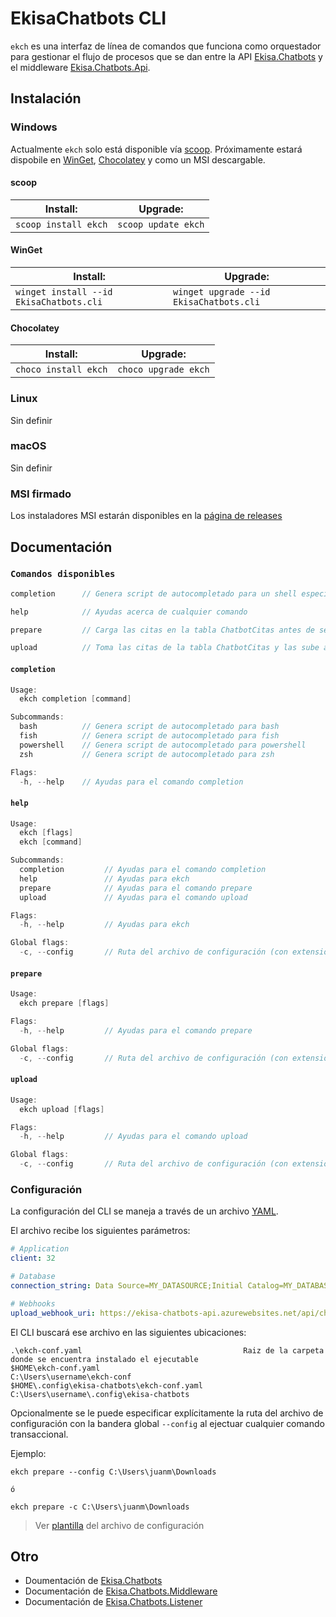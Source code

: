 # **EkisaChatbots CLI**

`ekch` es una interfaz de línea de comandos que funciona como orquestador para gestionar el flujo de procesos que se dan entre la API [Ekisa.Chatbots](https://github.com/Ekisa-Team/Ekisa.Chatbots) y el middleware [Ekisa.Chatbots.Api](https://github.com/Ekisa-Team/Ekisa.Chatbots.Api).

## **Instalación**

### Windows

Actualmente `ekch` solo está disponible vía [scoop](https://scoop.sh/). Próximamente estará dispobile en [WinGet](https://github.com/microsoft/winget-cli), [Chocolatey](https://chocolatey.org) y como un MSI descargable.

#### scoop

| Install:             | Upgrade:            |
| -------------------- | ------------------- |
| `scoop install ekch` | `scoop update ekch` |

#### WinGet

| Install:                                | Upgrade:                                |
| --------------------------------------- | --------------------------------------- |
| `winget install --id EkisaChatbots.cli` | `winget upgrade --id EkisaChatbots.cli` |

#### Chocolatey

| Install:             | Upgrade:             |
| -------------------- | -------------------- |
| `choco install ekch` | `choco upgrade ekch` |

### Linux

Sin definir

### macOS

Sin definir

### MSI firmado

Los instaladores MSI estarán disponibles en la [página de releases](https://github.com/Ekisa-Team/ekisa-chatbots-cli/releases/latest)

## **Documentación**

### `Comandos disponibles`

```go
completion      // Genera script de autocompletado para un shell especificado

help            // Ayudas acerca de cualquier comando

prepare         // Carga las citas en la tabla ChatbotCitas antes de ser subidas

upload          // Toma las citas de la tabla ChatbotCitas y las sube a la nube
```

#### `completion`

```go
Usage:
  ekch completion [command]

Subcommands:
  bash          // Genera script de autocompletado para bash
  fish          // Genera script de autocompletado para fish
  powershell    // Genera script de autocompletado para powershell
  zsh           // Genera script de autocompletado para zsh

Flags:
  -h, --help    // Ayudas para el comando completion
```

#### `help`

```go
Usage:
  ekch [flags]
  ekch [command]

Subcommands:
  completion         // Ayudas para el comando completion
  help               // Ayudas para ekch
  prepare            // Ayudas para el comando prepare
  upload             // Ayudas para el comando upload

Flags:
  -h, --help         // Ayudas para ekch

Global flags:
  -c, --config       // Ruta del archivo de configuración (con extensión)
```

#### `prepare`

```go
Usage:
  ekch prepare [flags]

Flags:
  -h, --help         // Ayudas para el comando prepare

Global flags:
  -c, --config       // Ruta del archivo de configuración (con extensión)
```

#### `upload`

```go
Usage:
  ekch upload [flags]

Flags:
  -h, --help         // Ayudas para el comando upload

Global flags:
  -c, --config       // Ruta del archivo de configuración (con extensión)
```

### **Configuración**

La configuración del CLI se maneja a través de un archivo [YAML](https://es.wikipedia.org/wiki/YAML).

El archivo recibe los siguientes parámetros:

```yaml
# Application
client: 32

# Database
connection_string: Data Source=MY_DATASOURCE;Initial Catalog=MY_DATABASE;Integrated Security=True

# Webhooks
upload_webhook_uri: https://ekisa-chatbots-api.azurewebsites.net/api/chatbotcita/create
```

El CLI buscará ese archivo en las siguientes ubicaciones:

```shell
.\ekch-conf.yaml                                    Raiz de la carpeta donde se encuentra instalado el ejecutable
$HOME\ekch-conf.yaml                                C:\Users\username\ekch-conf
$HOME\.config\ekisa-chatbots\ekch-conf.yaml         C:\Users\username\.config\ekisa-chatbots
```

Opcionalmente se le puede especificar explícitamente la ruta del archivo de configuración con la bandera global `--config` al ejectuar cualquier comando transaccional.

Ejemplo:

```
ekch prepare --config C:\Users\juanm\Downloads

ó

ekch prepare -c C:\Users\juanm\Downloads
```

> Ver [plantilla](https://github.com/Ekisa-Team/ekisa-chatbots-cli/blob/main/examples/config.yaml) del archivo de configuración

## **Otro**

- Doumentación de [Ekisa.Chatbots](https://github.com/Ekisa-Team/Ekisa.Chatbots)
- Documentación de [Ekisa.Chatbots.Middleware](https://github.com/Ekisa-Team/Ekisa.Chatbots.Api)
- Documentación de [Ekisa.Chatbots.Listener](https://github.com/Ekisa-Team/Ekisa.Chatbots.Listener)

